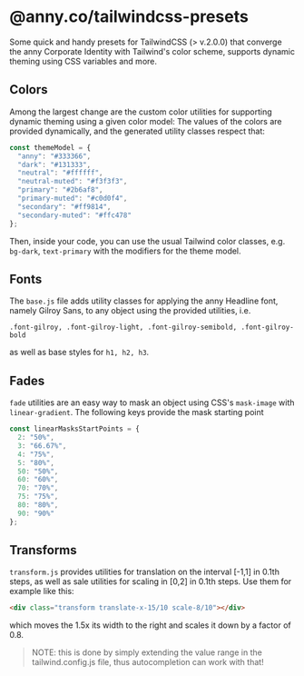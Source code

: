 # @anny.co/tailwindcss-presets

Some quick and handy presets for TailwindCSS (> v.2.0.0) that converge the anny Corporate Identity with Tailwind's color scheme, supports dynamic theming
using CSS variables and more.

## Colors

Among the largest change are the custom color utilities for supporting dynamic theming using a given color model: The values of the colors are provided dynamically,
and the generated utility classes respect that:

```javascript
const themeModel = {
  "anny": "#333366",
  "dark": "#131333",
  "neutral": "#ffffff",
  "neutral-muted": "#f3f3f3",
  "primary": "#2b6af8",
  "primary-muted": "#c0d0f4",
  "secondary": "#ff9814",
  "secondary-muted": "#ffc478"
};
```

Then, inside your code, you can use the usual Tailwind color classes, e.g. `bg-dark`, `text-primary` with the modifiers for the theme model.

## Fonts

The `base.js` file adds utility classes for applying the anny Headline font, namely Gilroy Sans, to any object using the provided utilities, i.e.

```
.font-gilroy, .font-gilroy-light, .font-gilroy-semibold, .font-gilroy-bold
```

as well as base styles for `h1, h2, h3`. 

## Fades

`fade` utilities are an easy way to mask an object using CSS's `mask-image` with `linear-gradient`. The following keys provide the mask starting point

```javascript
const linearMasksStartPoints = {
  2: "50%",
  3: "66.67%",
  4: "75%",
  5: "80%",
  50: "50%",
  60: "60%",
  70: "70%",
  75: "75%",
  80: "80%",
  90: "90%"
};
```

## Transforms

`transform.js` provides utilities for translation on the interval [-1,1] in 0.1th steps, as well as sale utilities for scaling in [0,2] in 0.1th steps. Use them for example like this:

```html
<div class="transform translate-x-15/10 scale-8/10"></div>
```

which moves the 1.5x its width to the right and scales it down by a factor of 0.8.

> NOTE: this is done by simply extending the value range in the tailwind.config.js file, thus autocompletion can work with that!